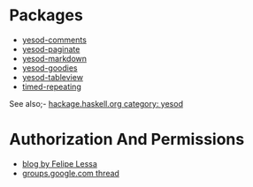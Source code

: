 <h1>Packages</h1><ul>
<li><a href="http://hackage.haskell.org/package/yesod-comments">yesod-comments</a></li> <a href class="GENTICS_link_pointer"></a>
<li><a href="http://hackage.haskell.org/package/yesod-paginate">yesod-paginate</a></li>
<li><a href="http://hackage.haskell.org/package/yesod-markdown">yesod-markdown</a></li>
<li><a href="http://hackage.haskell.org/package/yesod-goodies">yesod-goodies</a></li>
<li><a href="http://hackage.haskell.org/package/yesod-tableview">yesod-tableview</a></li>
<li><a href="https://github.com/Tarrasch/timed-repeating">timed-repeating</a></li></ul>
See also;- <a href="http://hackage.haskell.org/package/#cat:yesod">hackage.haskell.org category: yesod</a>
<h1>Authorization And Permissions</h1><ul>
<li><a href="http://blog.felipe.lessa.nom.br/?p=7">blog by Felipe Lessa</a></li>
<li><a href="http://groups.google.com/group/yesodweb/browse_thread/thread/9e1e54c7b4443444">groups.google.com thread</a></li></ul>